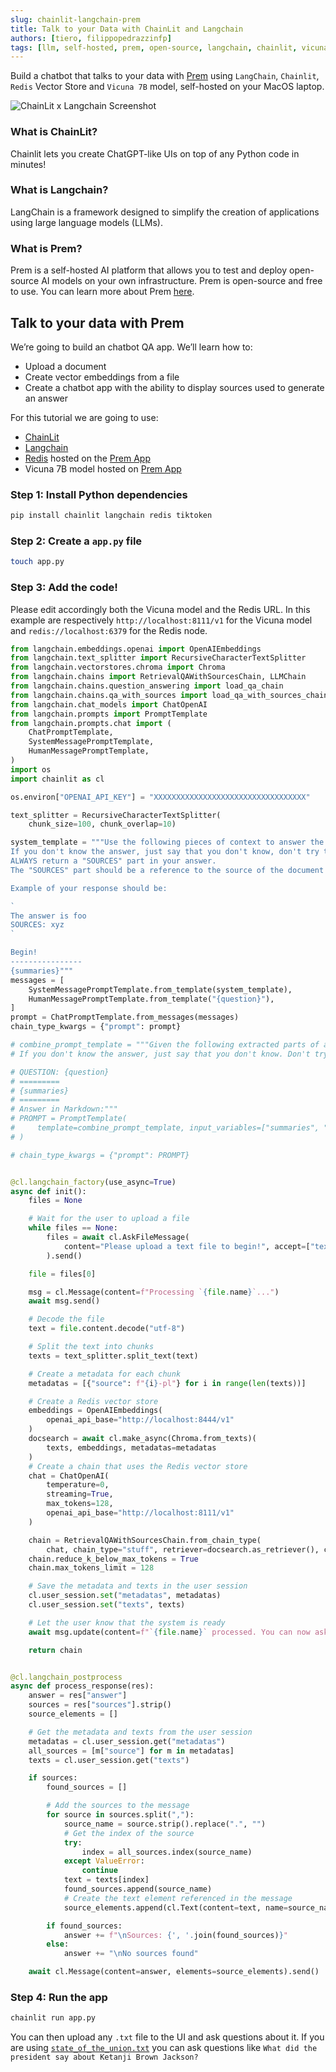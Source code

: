 ```yaml
---
slug: chainlit-langchain-prem
title: Talk to your Data with ChainLit and Langchain
authors: [tiero, filippopedrazzinfp]
tags: [llm, self-hosted, prem, open-source, langchain, chainlit, vicuna-7b, redis, vector-store]
---
```

<head>
  <meta name="twitter:image" content="./banner.jpg"/>
</head>


Build a chatbot that talks to your data with [Prem](https://premai.io) using `LangChain`, `Chainlit`, `Redis` Vector Store and `Vicuna 7B` model, self-hosted on your MacOS laptop.

![ChainLit x Langchain Screenshot](./chainlit-langchain.gif)


<!--truncate-->

### What is ChainLit?

Chainlit lets you create ChatGPT-like UIs on top of any Python code in minutes!

### What is Langchain?

LangChain is a framework designed to simplify the creation of applications using large language models (LLMs).

### What is Prem?

Prem is a self-hosted AI platform that allows you to test and deploy open-source AI models on your own infrastructure. Prem is open-source and free to use. You can learn more about Prem [here](https://premai.io).


## Talk to your data with Prem

We’re going to build an chatbot QA app. We’ll learn how to:

- Upload a document
- Create vector embeddings from a file
- Create a chatbot app with the ability to display sources used to generate an answer


For this tutorial we are going to use:

- [ChainLit](https://chainlit.io)
- [Langchain](https://docs.langchain.com/docs)
- [Redis](https://redis.io) hosted on the [Prem App](https://premai.io)
- Vicuna 7B model hosted on [Prem App](https://premai.io)

### Step 1: Install Python dependencies

```bash
pip install chainlit langchain redis tiktoken
```

### Step 2: Create a `app.py` file

```bash
touch app.py
```

### Step 3: Add the code!

Please edit accordingly both the Vicuna model and the Redis URL. In this example are respectively `http://localhost:8111/v1` for the Vicuna model and `redis://localhost:6379` for the Redis node.

```python
from langchain.embeddings.openai import OpenAIEmbeddings
from langchain.text_splitter import RecursiveCharacterTextSplitter
from langchain.vectorstores.chroma import Chroma
from langchain.chains import RetrievalQAWithSourcesChain, LLMChain
from langchain.chains.question_answering import load_qa_chain
from langchain.chains.qa_with_sources import load_qa_with_sources_chain
from langchain.chat_models import ChatOpenAI
from langchain.prompts import PromptTemplate
from langchain.prompts.chat import (
    ChatPromptTemplate,
    SystemMessagePromptTemplate,
    HumanMessagePromptTemplate,
)
import os
import chainlit as cl

os.environ["OPENAI_API_KEY"] = "XXXXXXXXXXXXXXXXXXXXXXXXXXXXXXXXXX"

text_splitter = RecursiveCharacterTextSplitter(
    chunk_size=100, chunk_overlap=10)

system_template = """Use the following pieces of context to answer the users question.
If you don't know the answer, just say that you don't know, don't try to make up an answer.
ALWAYS return a "SOURCES" part in your answer.
The "SOURCES" part should be a reference to the source of the document from which you got your answer.

Example of your response should be:

`
The answer is foo
SOURCES: xyz
`

Begin!
----------------
{summaries}"""
messages = [
    SystemMessagePromptTemplate.from_template(system_template),
    HumanMessagePromptTemplate.from_template("{question}"),
]
prompt = ChatPromptTemplate.from_messages(messages)
chain_type_kwargs = {"prompt": prompt}

# combine_prompt_template = """Given the following extracted parts of a long document and a question, create a final answer italian.
# If you don't know the answer, just say that you don't know. Don't try to make up an answer.

# QUESTION: {question}
# =========
# {summaries}
# =========
# Answer in Markdown:"""
# PROMPT = PromptTemplate(
#     template=combine_prompt_template, input_variables=["summaries", "question"]
# )

# chain_type_kwargs = {"prompt": PROMPT}


@cl.langchain_factory(use_async=True)
async def init():
    files = None

    # Wait for the user to upload a file
    while files == None:
        files = await cl.AskFileMessage(
            content="Please upload a text file to begin!", accept=["text/plain"]
        ).send()

    file = files[0]

    msg = cl.Message(content=f"Processing `{file.name}`...")
    await msg.send()

    # Decode the file
    text = file.content.decode("utf-8")

    # Split the text into chunks
    texts = text_splitter.split_text(text)

    # Create a metadata for each chunk
    metadatas = [{"source": f"{i}-pl"} for i in range(len(texts))]

    # Create a Redis vector store
    embeddings = OpenAIEmbeddings(
        openai_api_base="http://localhost:8444/v1"
    )
    docsearch = await cl.make_async(Chroma.from_texts)(
        texts, embeddings, metadatas=metadatas
    )
    # Create a chain that uses the Redis vector store
    chat = ChatOpenAI(
        temperature=0,
        streaming=True,
        max_tokens=128,
        openai_api_base="http://localhost:8111/v1"
    )

    chain = RetrievalQAWithSourcesChain.from_chain_type(
        chat, chain_type="stuff", retriever=docsearch.as_retriever(), chain_type_kwargs=chain_type_kwargs)
    chain.reduce_k_below_max_tokens = True
    chain.max_tokens_limit = 128

    # Save the metadata and texts in the user session
    cl.user_session.set("metadatas", metadatas)
    cl.user_session.set("texts", texts)

    # Let the user know that the system is ready
    await msg.update(content=f"`{file.name}` processed. You can now ask questions!")

    return chain


@cl.langchain_postprocess
async def process_response(res):
    answer = res["answer"]
    sources = res["sources"].strip()
    source_elements = []

    # Get the metadata and texts from the user session
    metadatas = cl.user_session.get("metadatas")
    all_sources = [m["source"] for m in metadatas]
    texts = cl.user_session.get("texts")

    if sources:
        found_sources = []

        # Add the sources to the message
        for source in sources.split(","):
            source_name = source.strip().replace(".", "")
            # Get the index of the source
            try:
                index = all_sources.index(source_name)
            except ValueError:
                continue
            text = texts[index]
            found_sources.append(source_name)
            # Create the text element referenced in the message
            source_elements.append(cl.Text(content=text, name=source_name))

        if found_sources:
            answer += f"\nSources: {', '.join(found_sources)}"
        else:
            answer += "\nNo sources found"

    await cl.Message(content=answer, elements=source_elements).send()
```

### Step 4: Run the app

```bash
chainlit run app.py
```

You can then upload any `.txt` file to the UI and ask questions about it. If you are using [`state_of_the_union.txt`](https://github.com/hwchase17/langchain/blob/master/docs/extras/modules/state_of_the_union.txt) you can ask questions like `What did the president say about Ketanji Brown Jackson?`

